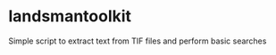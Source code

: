 landsmantoolkit
===============

Simple script to extract text from TIF files and perform basic searches 
